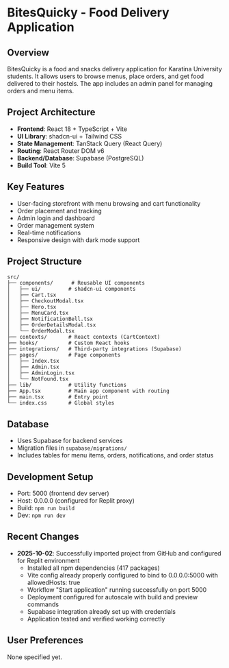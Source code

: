 # BitesQuicky - Food Delivery Application

## Overview
BitesQuicky is a food and snacks delivery application for Karatina University students. It allows users to browse menus, place orders, and get food delivered to their hostels. The app includes an admin panel for managing orders and menu items.

## Project Architecture
- **Frontend**: React 18 + TypeScript + Vite
- **UI Library**: shadcn-ui + Tailwind CSS
- **State Management**: TanStack Query (React Query)
- **Routing**: React Router DOM v6
- **Backend/Database**: Supabase (PostgreSQL)
- **Build Tool**: Vite 5

## Key Features
- User-facing storefront with menu browsing and cart functionality
- Order placement and tracking
- Admin login and dashboard
- Order management system
- Real-time notifications
- Responsive design with dark mode support

## Project Structure
```
src/
├── components/      # Reusable UI components
│   ├── ui/         # shadcn-ui components
│   ├── Cart.tsx
│   ├── CheckoutModal.tsx
│   ├── Hero.tsx
│   ├── MenuCard.tsx
│   ├── NotificationBell.tsx
│   ├── OrderDetailsModal.tsx
│   └── OrderModal.tsx
├── contexts/       # React contexts (CartContext)
├── hooks/          # Custom React hooks
├── integrations/   # Third-party integrations (Supabase)
├── pages/          # Page components
│   ├── Index.tsx
│   ├── Admin.tsx
│   ├── AdminLogin.tsx
│   └── NotFound.tsx
├── lib/            # Utility functions
├── App.tsx         # Main app component with routing
├── main.tsx        # Entry point
└── index.css       # Global styles
```

## Database
- Uses Supabase for backend services
- Migration files in `supabase/migrations/`
- Includes tables for menu items, orders, notifications, and order status

## Development Setup
- Port: 5000 (frontend dev server)
- Host: 0.0.0.0 (configured for Replit proxy)
- Build: `npm run build`
- Dev: `npm run dev`

## Recent Changes
- **2025-10-02**: Successfully imported project from GitHub and configured for Replit environment
  - Installed all npm dependencies (417 packages)
  - Vite config already properly configured to bind to 0.0.0.0:5000 with allowedHosts: true
  - Workflow "Start application" running successfully on port 5000
  - Deployment configured for autoscale with build and preview commands
  - Supabase integration already set up with credentials
  - Application tested and verified working correctly

## User Preferences
None specified yet.
